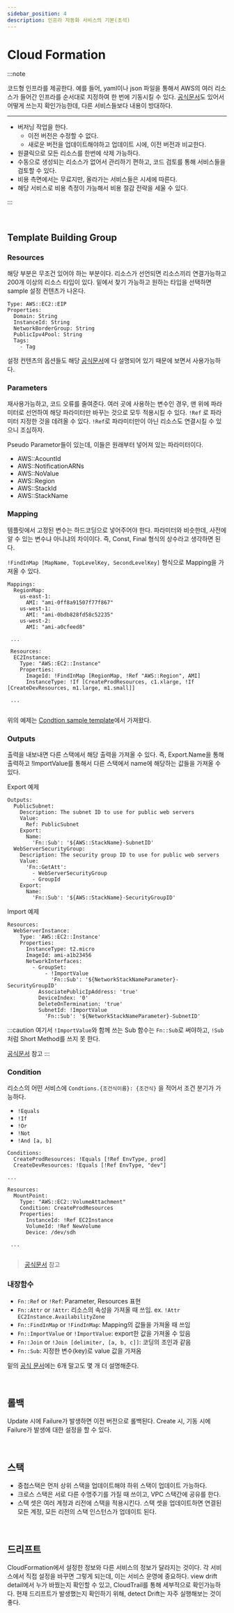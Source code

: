 ```yaml
---
sidebar_position: 4
description: 인프라 자동화 서비스의 기본(초석)
---
```


# Cloud Formation

:::note

코드형 인프라를 제공한다. 예를 들어, yaml이나 json 파일을 통해서 AWS의 여러 리소스가 들어간 인프라를 순서대로 지정하여 한 번에 기동시킬 수 있다. [공식문서](https://docs.aws.amazon.com/cloudformation/index.html)도 있어서 어떻게 쓰는지 확인가능한데, 다른 서비스들보다 내용이 방대하다.

---

* 버저닝 작업을 한다.
  * 이전 버전은 수정할 수 없다.
  * 새로운 버전을 업데이트해야하고 업데이트 시에, 이전 버전과 비교한다.
* 원클릭으로 모든 리소스를 한번에 삭제 가능하다.
* 수동으로 생성되는 리소스가 없어서 관리하기 편하고, 코드 검토를 통해 서비스들을 검토할 수 있다.
* 비용 측면에서는 무료지만, 올라가는 서비스들은 시세에 따른다.
* 해당 서비스로 비용 측정이 가능해서 비용 절감 전략을 세울 수 있다.

:::

<br />


## Template Building Group

### Resources

해당 부분은 무조건 있어야 하는 부분이다. 리소스가 선언되면 리소스끼리 연결가능하고 200개 이상의 리소스 타입이 있다. 밑에서 찾기 가능하고 원하는 타입을 선택하면 sample 설정 컨텐츠가 나온다.

```
Type: AWS::EC2::EIP
Properties: 
  Domain: String
  InstanceId: String
  NetworkBorderGroup: String
  PublicIpv4Pool: String
  Tags: 
    - Tag
```

설정 컨텐츠의 옵션들도 해당 [공식문서](https://docs.aws.amazon.com/ko_kr/AWSCloudFormation/latest/UserGuide/aws-template-resource-type-ref.html)에 다 설명되어 있기 때문에 보면서 사용가능하다.

### Parameters

재사용가능하고, 코드 오류를 줄여준다. 여러 곳에 사용하는 변수인 경우, 맨 위에 파라미터로 선언하여 해당 파라미터만 바꾸는 것으로 모두 적용시킬 수 있다. `!Ref` 로 파라미터 지정한 것을 데려올 수 있다. `!Ref`로 파라미터만이 아닌 리소스도 연결시킬 수 있으니 조심하자.

Pseudo Parametor들이 있는데, 이들은 원래부터 넣어져 있는 파라미터이다.

* AWS::AcountId
* AWS::NotificationARNs
* AWS::NoValue
* AWS::Region
* AWS::StackId
* AWS::StackName


### Mapping

템플릿에서 고정된 변수는 하드코딩으로 넣어주어야 한다. 파라미터와 비슷한데, 사전에 알 수 있는 변수냐 아니냐의 차이이다. 즉, Const, Final 형식의 상수라고 생각하면 된다.

`!FindInMap [MapName, TopLevelKey, SecondLevelKey]` 형식으로 Mapping을 가져올 수 있다.

```
Mappings:
  RegionMap:
    us-east-1:
      AMI: "ami-0ff8a91507f77f867"
    us-west-1:
      AMI: "ami-0bdb828fd58c52235"
    us-west-2:
      AMI: "ami-a0cfeed8"
      
 ...
      
 Resources:
  EC2Instance:
    Type: "AWS::EC2::Instance"
    Properties:
      ImageId: !FindInMap [RegionMap, !Ref "AWS::Region", AMI]
      InstanceType: !If [CreateProdResources, c1.xlarge, !If [CreateDevResources, m1.large, m1.small]] 
 
 ...
 
```

위의 예제는 [Condtion sample template](https://docs.aws.amazon.com/AWSCloudFormation/latest/UserGuide/conditions-sample-templates.html)에서 가져왔다.

### Outputs

출력을 내보내면 다른 스택에서 해당 출력을 가져올 수 있다. 즉, Export.Name을 통해 출력하고 !ImportValue를 통해서 다른 스택에서 name에 해당하는 값들을 가져올 수 있다.

Export 예제

```
Outputs:
  PublicSubnet:
    Description: The subnet ID to use for public web servers
    Value:
      Ref: PublicSubnet
    Export:
      Name:
        'Fn::Sub': '${AWS::StackName}-SubnetID'
  WebServerSecurityGroup:
    Description: The security group ID to use for public web servers
    Value:
      'Fn::GetAtt':
        - WebServerSecurityGroup
        - GroupId
    Export:
      Name:
        'Fn::Sub': '${AWS::StackName}-SecurityGroupID'
```

Import 예제

```
Resources:
  WebServerInstance:
    Type: 'AWS::EC2::Instance'
    Properties:
      InstanceType: t2.micro
      ImageId: ami-a1b23456
      NetworkInterfaces:
        - GroupSet:
            - !ImportValue 
              'Fn::Sub': '${NetworkStackNameParameter}-SecurityGroupID'
          AssociatePublicIpAddress: 'true'
          DeviceIndex: '0'
          DeleteOnTermination: 'true'
          SubnetId: !ImportValue 
            'Fn::Sub': '${NetworkStackNameParameter}-SubnetID'
```

:::caution
여기서 `!ImportValue`와 함께 쓰는 Sub 함수는 `Fn::Sub`로 써야하고, `!Sub` 처럼 Short Method를 쓰지 못 한다.

[공식문서](https://docs.aws.amazon.com/AWSCloudFormation/latest/UserGuide/intrinsic-function-reference-importvalue.html) 참고
:::
### Condition

리소스의 어떤 서비스에 `Condtions.{조건식이름}: {조건식}` 을 적어서 조건 분기가 가능하다.

* `!Equals`
* `!If`
* `!Or`
* `!Not`
* `!And [a, b]`

```
Conditions:
  CreateProdResources: !Equals [!Ref EnvType, prod]
  CreateDevResources: !Equals [!Ref EnvType, "dev"]

...

Resources: 
  MountPoint:
    Type: "AWS::EC2::VolumeAttachment"
    Condition: CreateProdResources
    Properties:
      InstanceId: !Ref EC2Instance
      VolumeId: !Ref NewVolume
      Device: /dev/sdh
 
 ...
 
```

> [공식문서](https://docs.aws.amazon.com/AWSCloudFormation/latest/UserGuide/conditions-sample-templates.html) 참고



### 내장함수

* `Fn::Ref` or `!Ref`: Parameter, Resources 표현
* `Fn::Attr` or `!Attr`: 리소스의 속성을 가져올 때 쓰임. ex. `!Attr EC2Instance.AvailabilityZone`
* `Fn::FindInMap` or `!FindInMap`: Mapping의 값들을 가져올 때 쓰임
* `Fn::ImportValue` or `!ImportValue`: export한 값을 가져올 수 있음
* `Fn::Join` or `!Join [delimiter, [a, b, c]]`: 코딩의 조인과 같음
* `Fn::Sub`: 지정한 변수(key)로 value 값을 가져옴

밑의 [공식 문서](https://docs.aws.amazon.com/AWSCloudFormation/latest/UserGuide/intrinsic-function-reference-findinmap.html)에는 6개 말고도 몇 개 더 설명해준다.

<br />


## 롤백

Update 시에 Failure가 발생하면 이전 버전으로 롤백된다. Create 시, 기동 시에 Failure가 발생에 대한 설정을 할 수 있다.

<br />

## 스택

* 중첩스택은 먼저 상위 스택을 업데이트해야 하위 스택이 업데이트 가능하다.
* 크로스 스택은 서로 다른 수명주기를 가질 때 쓰이고, VPC 스택간에 공유를 한다.
* 스택 셋은 여러 계정과 리전에 스택을 적용시킨다. 스택 셋을 업데이트하면 연결된 모든 계정, 모든 리전의 스택 인스턴스가 업데이트 된다.

<br />

## 드리프트

CloudFormation에서 설정한 정보와 다른 서비스의 정보가 달라지는 것이다. 각 서비스에서 직접 설정을 바꾸면 그렇게 되는데, 이는 서비스 운영에 중요하다. view drift detail에서 누가 바꿨는지 확인할 수 있고, CloudTrail를 통해 세부적으로 확인가능하다. 현재 드리프트가 발생했는지 확인하기 위해, detect Drift는 자주 실행해보는 것이 좋다.

<br />
